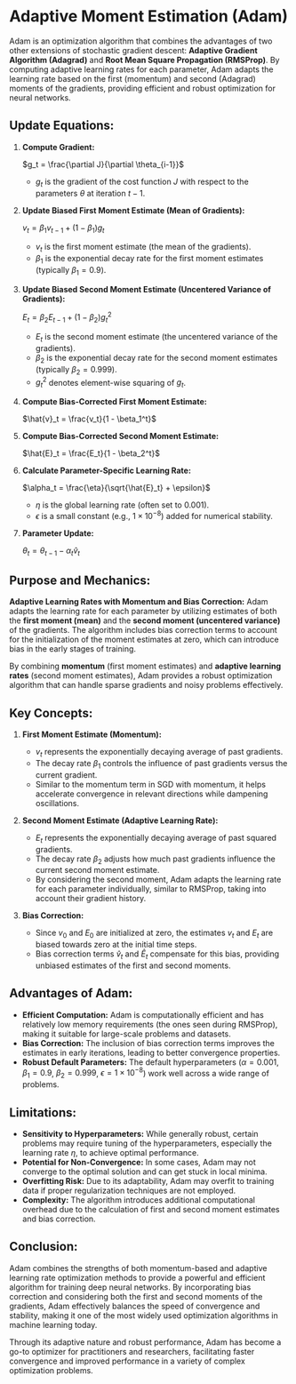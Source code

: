 # Adaptive Moment Estimation (Adam)

Adam is an optimization algorithm that combines the advantages of two other extensions of stochastic gradient descent: **Adaptive Gradient Algorithm (Adagrad)** and **Root Mean Square Propagation (RMSProp)**. By computing adaptive learning rates for each parameter, Adam adapts the learning rate based on the first (momentum) and second (Adagrad) moments of the gradients, providing efficient and robust optimization for neural networks.

## Update Equations:

1. **Compute Gradient:**

   $g_t = \frac{\partial J}{\partial \theta_{i-1}}$

   - $g_t$ is the gradient of the cost function $J$ with respect to the parameters $\theta$ at iteration $t-1$.

2. **Update Biased First Moment Estimate (Mean of Gradients):**

   $v_t = \beta_1 v_{t-1} + (1 - \beta_1) g_t$

   - $v_t$ is the first moment estimate (the mean of the gradients).
   - $\beta_1$ is the exponential decay rate for the first moment estimates (typically $\beta_1 = 0.9$).

3. **Update Biased Second Moment Estimate (Uncentered Variance of Gradients):**

   $E_t = \beta_2 E_{t-1} + (1 - \beta_2) g_t^2$

   - $E_t$ is the second moment estimate (the uncentered variance of the gradients).
   - $\beta_2$ is the exponential decay rate for the second moment estimates (typically $\beta_2 = 0.999$).
   - $g_t^2$ denotes element-wise squaring of $g_t$.

4. **Compute Bias-Corrected First Moment Estimate:**

   $\hat{v}_t = \frac{v_t}{1 - \beta_1^t}$

5. **Compute Bias-Corrected Second Moment Estimate:**

   $\hat{E}_t = \frac{E_t}{1 - \beta_2^t}$

6. **Calculate Parameter-Specific Learning Rate:**

   $\alpha_t = \frac{\eta}{\sqrt{\hat{E}_t} + \epsilon}$

   - $\eta$ is the global learning rate (often set to $0.001$).
   - $\epsilon$ is a small constant (e.g., $1 \times 10^{-8}$) added for numerical stability.

7. **Parameter Update:**

   $\theta_t = \theta_{t-1} - \alpha_t \hat{v}_t$

## Purpose and Mechanics:

**Adaptive Learning Rates with Momentum and Bias Correction:** Adam adapts the learning rate for each parameter by utilizing estimates of both the **first moment (mean)** and the **second moment (uncentered variance)** of the gradients. The algorithm includes bias correction terms to account for the initialization of the moment estimates at zero, which can introduce bias in the early stages of training.

By combining **momentum** (first moment estimates) and **adaptive learning rates** (second moment estimates), Adam provides a robust optimization algorithm that can handle sparse gradients and noisy problems effectively.

## Key Concepts:

1. **First Moment Estimate (Momentum):**
   - $v_t$ represents the exponentially decaying average of past gradients.
   - The decay rate $\beta_1$ controls the influence of past gradients versus the current gradient.
   - Similar to the momentum term in SGD with momentum, it helps accelerate convergence in relevant directions while dampening oscillations.

2. **Second Moment Estimate (Adaptive Learning Rate):**
   - $E_t$ represents the exponentially decaying average of past squared gradients.
   - The decay rate $\beta_2$ adjusts how much past gradients influence the current second moment estimate.
   - By considering the second moment, Adam adapts the learning rate for each parameter individually, similar to RMSProp, taking into account their gradient history.

3. **Bias Correction:**
   - Since $v_0$ and $E_0$ are initialized at zero, the estimates $v_t$ and $E_t$ are biased towards zero at the initial time steps.
   - Bias correction terms $\hat{v}_t$ and $\hat{E}_t$ compensate for this bias, providing unbiased estimates of the first and second moments.

## Advantages of Adam:

- **Efficient Computation:** Adam is computationally efficient and has relatively low memory requirements (the ones seen during RMSProp), making it suitable for large-scale problems and datasets.
- **Bias Correction:** The inclusion of bias correction terms improves the estimates in early iterations, leading to better convergence properties.
- **Robust Default Parameters:** The default hyperparameters ($\alpha = 0.001$, $\beta_1 = 0.9$, $\beta_2 = 0.999$, $\epsilon = 1 \times 10^{-8}$) work well across a wide range of problems.

## Limitations:

- **Sensitivity to Hyperparameters:** While generally robust, certain problems may require tuning of the hyperparameters, especially the learning rate $\eta$, to achieve optimal performance.
- **Potential for Non-Convergence:** In some cases, Adam may not converge to the optimal solution and can get stuck in local minima.
- **Overfitting Risk:** Due to its adaptability, Adam may overfit to training data if proper regularization techniques are not employed.
- **Complexity:** The algorithm introduces additional computational overhead due to the calculation of first and second moment estimates and bias correction.

## Conclusion:

Adam combines the strengths of both momentum-based and adaptive learning rate optimization methods to provide a powerful and efficient algorithm for training deep neural networks. By incorporating bias correction and considering both the first and second moments of the gradients, Adam effectively balances the speed of convergence and stability, making it one of the most widely used optimization algorithms in machine learning today.

Through its adaptive nature and robust performance, Adam has become a go-to optimizer for practitioners and researchers, facilitating faster convergence and improved performance in a variety of complex optimization problems.